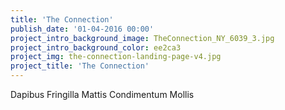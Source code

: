 ```yaml
---
title: 'The Connection'
publish_date: '01-04-2016 00:00'
project_intro_background_image: TheConnection_NY_6039_3.jpg
project_intro_background_color: ee2ca3
project_img: the-connection-landing-page-v4.jpg
project_title: 'The Connection'
---
```


Dapibus Fringilla Mattis Condimentum Mollis